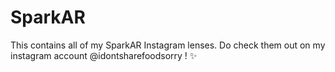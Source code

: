 # SparkAR
This contains all of my SparkAR Instagram lenses. Do check them out on my instagram account @idontsharefoodsorry ! ✨
